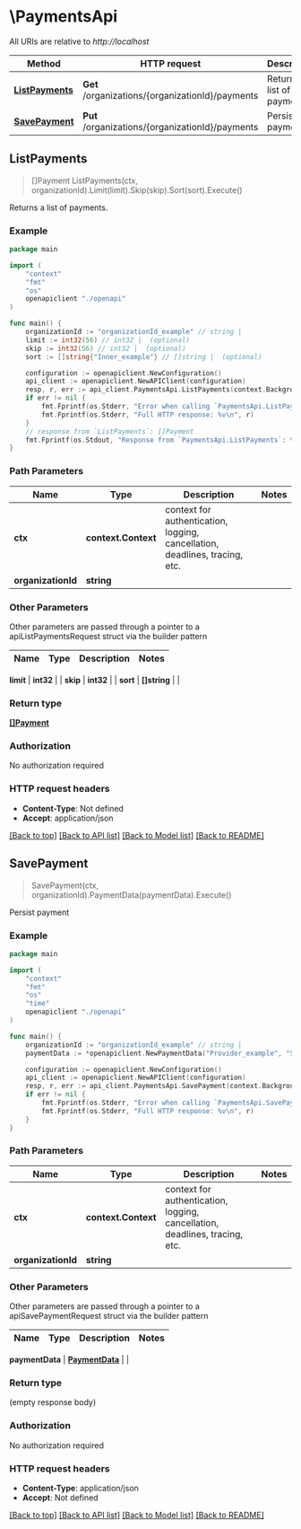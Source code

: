 # \PaymentsApi

All URIs are relative to *http://localhost*

Method | HTTP request | Description
------------- | ------------- | -------------
[**ListPayments**](PaymentsApi.md#ListPayments) | **Get** /organizations/{organizationId}/payments | Returns a list of payments.
[**SavePayment**](PaymentsApi.md#SavePayment) | **Put** /organizations/{organizationId}/payments | Persist payment



## ListPayments

> []Payment ListPayments(ctx, organizationId).Limit(limit).Skip(skip).Sort(sort).Execute()

Returns a list of payments.

### Example

```go
package main

import (
    "context"
    "fmt"
    "os"
    openapiclient "./openapi"
)

func main() {
    organizationId := "organizationId_example" // string | 
    limit := int32(56) // int32 |  (optional)
    skip := int32(56) // int32 |  (optional)
    sort := []string{"Inner_example"} // []string |  (optional)

    configuration := openapiclient.NewConfiguration()
    api_client := openapiclient.NewAPIClient(configuration)
    resp, r, err := api_client.PaymentsApi.ListPayments(context.Background(), organizationId).Limit(limit).Skip(skip).Sort(sort).Execute()
    if err != nil {
        fmt.Fprintf(os.Stderr, "Error when calling `PaymentsApi.ListPayments``: %v\n", err)
        fmt.Fprintf(os.Stderr, "Full HTTP response: %v\n", r)
    }
    // response from `ListPayments`: []Payment
    fmt.Fprintf(os.Stdout, "Response from `PaymentsApi.ListPayments`: %v\n", resp)
}
```

### Path Parameters


Name | Type | Description  | Notes
------------- | ------------- | ------------- | -------------
**ctx** | **context.Context** | context for authentication, logging, cancellation, deadlines, tracing, etc.
**organizationId** | **string** |  | 

### Other Parameters

Other parameters are passed through a pointer to a apiListPaymentsRequest struct via the builder pattern


Name | Type | Description  | Notes
------------- | ------------- | ------------- | -------------

 **limit** | **int32** |  | 
 **skip** | **int32** |  | 
 **sort** | **[]string** |  | 

### Return type

[**[]Payment**](Payment.md)

### Authorization

No authorization required

### HTTP request headers

- **Content-Type**: Not defined
- **Accept**: application/json

[[Back to top]](#) [[Back to API list]](../README.md#documentation-for-api-endpoints)
[[Back to Model list]](../README.md#documentation-for-models)
[[Back to README]](../README.md)


## SavePayment

> SavePayment(ctx, organizationId).PaymentData(paymentData).Execute()

Persist payment

### Example

```go
package main

import (
    "context"
    "fmt"
    "os"
    "time"
    openapiclient "./openapi"
)

func main() {
    organizationId := "organizationId_example" // string | 
    paymentData := *openapiclient.NewPaymentData("Provider_example", "Status_example", "Id_example", *openapiclient.NewPaymentDataValue(int32(123), "Asset_example"), time.Now()) // PaymentData | 

    configuration := openapiclient.NewConfiguration()
    api_client := openapiclient.NewAPIClient(configuration)
    resp, r, err := api_client.PaymentsApi.SavePayment(context.Background(), organizationId).PaymentData(paymentData).Execute()
    if err != nil {
        fmt.Fprintf(os.Stderr, "Error when calling `PaymentsApi.SavePayment``: %v\n", err)
        fmt.Fprintf(os.Stderr, "Full HTTP response: %v\n", r)
    }
}
```

### Path Parameters


Name | Type | Description  | Notes
------------- | ------------- | ------------- | -------------
**ctx** | **context.Context** | context for authentication, logging, cancellation, deadlines, tracing, etc.
**organizationId** | **string** |  | 

### Other Parameters

Other parameters are passed through a pointer to a apiSavePaymentRequest struct via the builder pattern


Name | Type | Description  | Notes
------------- | ------------- | ------------- | -------------

 **paymentData** | [**PaymentData**](PaymentData.md) |  | 

### Return type

 (empty response body)

### Authorization

No authorization required

### HTTP request headers

- **Content-Type**: application/json
- **Accept**: Not defined

[[Back to top]](#) [[Back to API list]](../README.md#documentation-for-api-endpoints)
[[Back to Model list]](../README.md#documentation-for-models)
[[Back to README]](../README.md)


